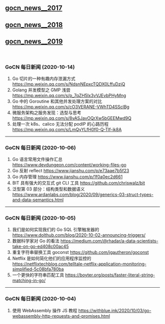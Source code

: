 ## [gocn_news__2017](https://github.com/lubanproj/go_read/blob/master/GoCN_news_2017.md)

## [gocn_news__2018](https://github.com/lubanproj/go_read/blob/master/GoCN_news_2018.md)

## [gocn_news__2019](https://github.com/lubanproj/go_read/blob/master/GoCN_news_2019.md)

<br><h3><p>GoCN 每日新闻 (2020-10-14)</p></h3><ol>
<li>Go 切片的一种有趣内存泄漏方式 <a href="https://mp.weixin.qq.com/s/NdsnNEpxcTQDX0LffuDzjQ" rel="nofollow" target="_blank">https://mp.weixin.qq.com/s/NdsnNEpxcTQDX0LffuDzjQ</a>
</li>
<li>Golang 并发模型之 GMP 浅尝 <a href="https://mp.weixin.qq.com/s/p_7qZH5Ix3vVJEvbPHyMng" rel="nofollow" target="_blank">https://mp.weixin.qq.com/s/p_7qZH5Ix3vVJEvbPHyMng</a>
</li>
<li>Go 中的 Goroutine 和其他并发处理方案的对比 <a href="https://mp.weixin.qq.com/s/cO3VERANE-VWhTD4SSclBg" rel="nofollow" target="_blank">https://mp.weixin.qq.com/s/cO3VERANE-VWhTD4SSclBg</a>
</li>
<li>微服务架构之服务发现：选型与思考 <a href="https://mp.weixin.qq.com/s/8vASJavOQrXw5bGEEMwd9Q" rel="nofollow" target="_blank">https://mp.weixin.qq.com/s/8vASJavOQrXw5bGEEMwd9Q</a>
</li>
<li>处理一次 k8s、calico 无法分配 podIP 的心路历程 <a href="https://mp.weixin.qq.com/s/LmQyYLfH0f0-Q-Tlf-ik8A" rel="nofollow" target="_blank">https://mp.weixin.qq.com/s/LmQyYLfH0f0-Q-Tlf-ik8A</a>
</li>
</ol><hr><h3><p>GoCN 每日新闻 (2020-10-06)</p></h3><ol>
<li>Go 语言常用文件操作汇总 <a href="https://www.devdungeon.com/content/working-files-go" rel="nofollow" target="_blank">https://www.devdungeon.com/content/working-files-go</a>
</li>
<li>Go 反射 reflect <a href="https://www.jianshu.com/p/e73aae7b5f23" rel="nofollow" target="_blank">https://www.jianshu.com/p/e73aae7b5f23</a>
</li>
<li>Go 内存管理 <a href="https://www.jianshu.com/p/1f0a0ec2d661" rel="nofollow" target="_blank">https://www.jianshu.com/p/1f0a0ec2d661</a>
</li>
<li>BIT 具有强大的交互式 git CLI 工具  <a href="https://github.com/chriswalz/bit" rel="nofollow" target="_blank">https://github.com/chriswalz/bit</a>
</li>
<li>泛型第 03 部分：结构类型和数据语义 <a href="https://www.ardanlabs.com/blog/2020/09/generics-03-struct-types-and-data-semantics.html" rel="nofollow" target="_blank">https://www.ardanlabs.com/blog/2020/09/generics-03-struct-types-and-data-semantics.html</a>
</li>
</ol><hr><h3><p>GoCN 每日新闻 (2020-10-05)</p></h3><ol>
<li>我们是如何实现我们的 Go SQL 引擎触发器的 <a href="https://www.dolthub.com/blog/2020-10-02-announcing-triggers/" rel="nofollow" target="_blank">https://www.dolthub.com/blog/2020-10-02-announcing-triggers/</a>
</li>
<li>数据科学家对 Go 的看法 <a href="https://medium.com/@rhadar/a-data-scientists-take-on-go-ed408c00ac45" rel="nofollow" target="_blank">https://medium.com/@rhadar/a-data-scientists-take-on-go-ed408c00ac45</a>
</li>
<li>重复字符串替换工具 goconst <a href="https://github.com/jgautheron/goconst" rel="nofollow" target="_blank">https://github.com/jgautheron/goconst</a>
</li>
<li>Netflix 是如何简化他们的应用程序监控的 <a href="https://netflixtechblog.com/telltale-netflix-application-monitoring-simplified-5c08bfa780ba" rel="nofollow" target="_blank">https://netflixtechblog.com/telltale-netflix-application-monitoring-simplified-5c08bfa780ba</a>
</li>
<li>一个更快的字符串匹配工具 <a href="https://boyter.org/posts/faster-literal-string-matching-in-go/" rel="nofollow" target="_blank">https://boyter.org/posts/faster-literal-string-matching-in-go/</a> </li>
</ol><hr><h3><p>GoCN 每日新闻 (2020-10-04)</p></h3><ol>
<li>使用 WebAssembly 操作 JS 教程 <a href="https://withblue.ink/2020/10/03/go-webassembly-http-requests-and-promises.html" rel="nofollow" target="_blank">https://withblue.ink/2020/10/03/go-webassembly-http-requests-and-promises.html</a>